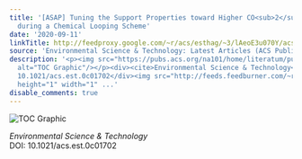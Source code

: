 ```yaml
---
title: '[ASAP] Tuning the Support Properties toward Higher CO<sub>2</sub> Conversion
  during a Chemical Looping Scheme'
date: '2020-09-11'
linkTitle: http://feedproxy.google.com/~r/acs/esthag/~3/lAeoE3u070Y/acs.est.0c01702
source: 'Environmental Science & Technology: Latest Articles (ACS Publications)'
description: '<p><img src="https://pubs.acs.org/na101/home/literatum/publisher/achs/journals/content/esthag/0/esthag.ahead-of-print/acs.est.0c01702/20200911/images/medium/es0c01702_0009.gif"
  alt="TOC Graphic"/></p><div><cite>Environmental Science & Technology</cite></div><div>DOI:
  10.1021/acs.est.0c01702</div><img src="http://feeds.feedburner.com/~r/acs/esthag/~4/lAeoE3u070Y"
  height="1" width="1" ...'
disable_comments: true
---
```

<p><img src="https://pubs.acs.org/na101/home/literatum/publisher/achs/journals/content/esthag/0/esthag.ahead-of-print/acs.est.0c01702/20200911/images/medium/es0c01702_0009.gif" alt="TOC Graphic"/></p><div><cite>Environmental Science & Technology</cite></div><div>DOI: 10.1021/acs.est.0c01702</div><img src="http://feeds.feedburner.com/~r/acs/esthag/~4/lAeoE3u070Y" height="1" width="1" ...